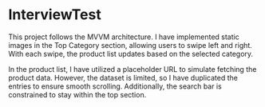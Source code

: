 # InterviewTest


This project follows the MVVM architecture. I have implemented static images in the Top Category section, allowing users to swipe left and right. With each swipe, the product list updates based on the selected category.

In the product list, I have utilized a placeholder URL to simulate fetching the product data. However, the dataset is limited, so I have duplicated the entries to ensure smooth scrolling. Additionally, the search bar is constrained to stay within the top section.





